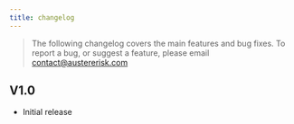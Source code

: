 ```yaml
---
title: changelog
---
```

> The following changelog covers the main features and bug fixes. To report a bug, or suggest a feature, please email contact@austererisk.com

## V1.0

- Initial release